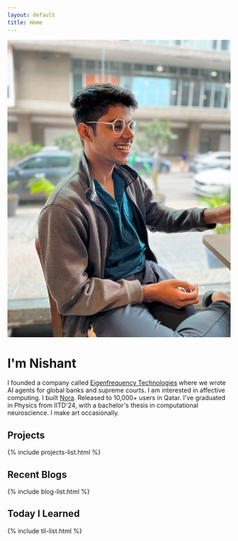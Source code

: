 ```yaml
---
layout: default
title: Home
---
```


<div class="profile-section">
  <img src="/assets/images/profile.jpg" alt="Nishant Sharma" class="profile-image">
  <div class="profile-text">
    <h1>I'm Nishant</h1>
    <p>I founded a company called <a href="https://www.insituate.ai">Eigenfrequency Technologies</a> where we wrote AI agents for global banks and supreme courts. I am interested in affective computing. I built <a href="https://play.google.com/store/apps/details?id=com.insituate.nora">Nora</a>. Released to 10,000+ users in Qatar. I've graduated in Physics from IITD'24, with a bachelor's thesis in computational neuroscience. I make art occasionally.</p>
  </div>
</div>

## Projects

{% include projects-list.html %}

## Recent Blogs

{% include blog-list.html %}

## Today I Learned

{% include til-list.html %}

